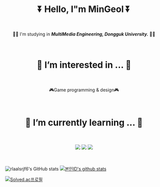<div align = "center">
 
# ⏬ Hello, I"m MinGeol ⏬ 
<br/><br/>
👨‍🎓 I'm studying in ***MultiMedia Engineering, Dongguk University.*** 👨‍🎓
<br/><br/><br/>
  
# 👀 I’m interested in ... 👀
<br/><br/>
🎮Game programming & design🎮
<br/><br/><br/>
  
# 💬 I’m currently learning ... 💬
<br/><br/>
<img src="https://img.shields.io/badge/C-A8B9CC?style=plastic&logo=C&logoColor=white"/>
<img src="https://img.shields.io/badge/C++-00599C?style=plastic&logo=C%2B%2B&logoColor=white"/>
<img src="https://img.shields.io/badge/C%23-00599C?style=plastic&logo=CSharp&logoColor=white"/>
<br/><br/><br/>
  


</div>

![rlaalsrjf6's GitHub stats](https://github-readme-stats.vercel.app/api?username=rlaalsrjf6&show_icons=true&theme=radical) 
[![본인ID's github stats](https://github-readme-stats.vercel.app/api/top-langs/?username=rlaalsrjf6&show_icons=true&hide_border=true&title_color=004386&icon_color=004386&layout=compact)](https://github.com/본인ID)

[![Solved.ac프로필](http://mazassumnida.wtf/api/v2/generate_badge?boj=rlaalsrjf6)](https://solved.ac/rlaalsrjf6)

<!---
rlaalsrjf6/rlaalsrjf6 is a ✨ special ✨ repository because its `README.md` (this file) appears on your GitHub profile.
You can click the Preview link to take a look at your changes.
--->
